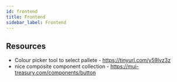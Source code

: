 ```yaml
---
id: frontend
title: Frontend
sidebar_label: Frontend
---
```


## Resources

- Colour picker tool to select pallete - https://tinyurl.com/y59lvz3z
- nice composite component collection - https://mui-treasury.com/components/button
